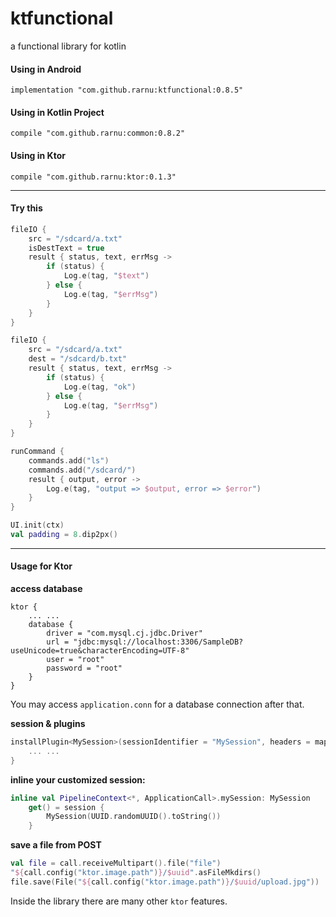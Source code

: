 # ktfunctional

a functional library for kotlin

#### Using in Android

```
implementation "com.github.rarnu:ktfunctional:0.8.5"
```

#### Using in Kotlin Project

```
compile "com.github.rarnu:common:0.8.2"
```

#### Using in Ktor

```
compile "com.github.rarnu:ktor:0.1.3"
```

- - -

#### Try this

```kotlin
fileIO {
    src = "/sdcard/a.txt"
    isDestText = true
    result { status, text, errMsg ->
        if (status) {
            Log.e(tag, "$text")
        } else {
            Log.e(tag, "$errMsg")
        }
    }
}

fileIO {
    src = "/sdcard/a.txt"
    dest = "/sdcard/b.txt"
    result { status, text, errMsg ->
        if (status) {
            Log.e(tag, "ok")
        } else {
            Log.e(tag, "$errMsg")
        }
    }
}

runCommand {
    commands.add("ls")
    commands.add("/sdcard/")
    result { output, error ->
        Log.e(tag, "output => $output, error => $error")
    }
}

UI.init(ctx)
val padding = 8.dip2px()

```

- - -

#### Usage for Ktor

**access database**

```hocon
ktor {
    ... ...
    database {
        driver = "com.mysql.cj.jdbc.Driver"
        url = "jdbc:mysql://localhost:3306/SampleDB?useUnicode=true&characterEncoding=UTF-8"
        user = "root"
        password = "root"
    }
}
```

You may access ```application.conn``` for a database connection after that.

**session & plugins**

```kotlin
installPlugin<MySession>(sessionIdentifier = "MySession", headers = mapOf("X-Engine" to "Ktor")) { 
    ... ...
}
```

**inline your customized session:**

```kotlin
inline val PipelineContext<*, ApplicationCall>.mySession: MySession
    get() = session {
        MySession(UUID.randomUUID().toString())
    }
```

**save a file from POST**

```kotlin
val file = call.receiveMultipart().file("file")
"${call.config("ktor.image.path")}/$uuid".asFileMkdirs()
file.save(File("${call.config("ktor.image.path")}/$uuid/upload.jpg"))
```

Inside the library there are many other ```ktor``` features.